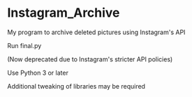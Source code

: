 # Instagram_Archive
My program to archive deleted pictures using Instagram's API </br>

Run final.py

(Now deprecated due to Instagram's stricter API policies) </br>

Use Python 3 or later </br>

Additional tweaking of libraries may be required </br>


